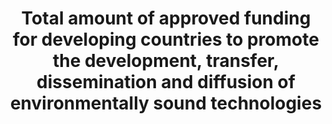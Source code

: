 ---
data_non_statistical: true
goal_meta_link: http://unstats.un.org/sdgs/files/metadata-compilation/Metadata-Goal-17.pdf
goal_meta_link_page: 15
graph: null
graph_status_notes: unk
graph_title: Total amount of approved funding for developing countries to promote
  the development, transfer, dissemination and diffusion of environmentally sound
  technologies
graph_type: null
graph_type_description: null
has_metadata: false
indicator: 17.7.1
indicator_name: Total amount of approved funding for developing countries to promote
  the development, transfer, dissemination and diffusion of environmentally sound
  technologies
indicator_variable: null
layout: indicator
permalink: /17-7-1/
published: true
reporting_status: notstarted
sdg_goal: 17
source_active_1: true
source_notes_1: null
source_title_1: null
target: Promote the development, transfer, dissemination and diffusion of environmentally
  sound technologies to developing countries on favourable terms, including on concessional
  and preferential terms, as mutually agreed.
target_id: '17.7'
title: Total amount of approved funding for developing countries to promote the development,
  transfer, dissemination and diffusion of environmentally sound technologies
un_custodial_agency: 'UNEP-CTCN  (Partnering Agencies: OECD)'
un_designated_tier: '3'
variable_description: null
variable_notes: null
---